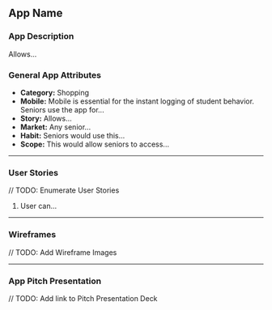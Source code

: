 ## App Name

### App Description
Allows...

### General App Attributes
- **Category:** Shopping
- **Mobile:** Mobile is essential for the instant logging of student behavior. Seniors use the app for...
- **Story:** Allows...
- **Market:** Any senior...
- **Habit:** Seniors would use this...
- **Scope:** This would allow seniors to access...

---

### User Stories
// TODO: Enumerate User Stories
1. User can...

---

### Wireframes
// TODO: Add Wireframe Images

---

### App Pitch Presentation
// TODO: Add link to Pitch Presentation Deck

